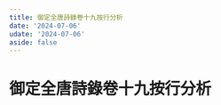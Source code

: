 ```yaml
---
title: 御定全唐詩錄卷十九按行分析
date: '2024-07-06'
udate: '2024-07-06'
aside: false
---
```

# 御定全唐詩錄卷十九按行分析

<LinePage :list="lines" :chapternum="19" />

<script setup>
const chapter = '卷十九';
import lines from '/data/qtsl/卷十九/lines.json'
</script>
